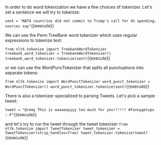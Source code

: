 
In order to do word tokenization we have a few choices of tokenizer.
Let's set a sentence we will try to tokenize:

`sent = "NATO countries did not commit to Trump's call for 4% spending, sources say"`{{execute}}

We can use the Penn TreeBank word tokenizer which uses regular expressions to tokenize text:

`from nltk.tokenize import TreebankWordTokenizer
treebank_word_tokenizer = TreebankWordTokenizer()
treebank_word_tokenizer.tokenize(sent)`{{execute}}

or we can use the WordPuncTokenizer that splits all punctuations into separate tokens:

`from nltk.tokenize import WordPunctTokenizer
word_punct_tokenizer = WordPunctTokenizer()
word_punct_tokenizer.tokenize(sent)`{{execute}}

There is also a tokenizer specialized to parsing Tweets. 
Let's pick a sample tweet:

`tweet = "@remy This is waaaaayyyy too much for you!!!!!! #funnygetups :-P"`{{execute}}

and let's try to run the tweet through the tweet tokenizer
`from nltk.tokenize import TweetTokenizer
tweet_tokenizer = TweetTokenizer(strip_handles=True)
tweet_tokenizer.tokenize(tweet)`{{execute}}
